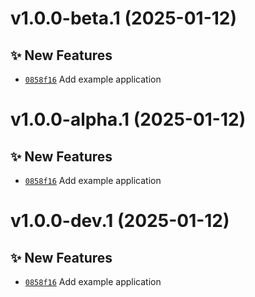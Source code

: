 # v1.0.0-beta.1 (2025-01-12)

## ✨ New Features
- [`0858f16`](https://github.com/lengors/kotlin-service-template/commit/0858f16)  Add example application

# v1.0.0-alpha.1 (2025-01-12)

## ✨ New Features
- [`0858f16`](https://github.com/lengors/kotlin-service-template/commit/0858f16)  Add example application

# v1.0.0-dev.1 (2025-01-12)

## ✨ New Features
- [`0858f16`](https://github.com/lengors/kotlin-service-template/commit/0858f16)  Add example application
